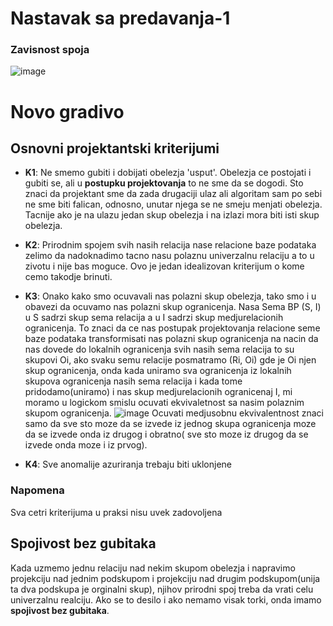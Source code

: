 <!-- Summary snippet

<details>
 <summary> Name of Summary </summary> 
  
Some snippet of text
 
</details>


-->


# Nastavak sa predavanja-1

### Zavisnost spoja

![image](https://user-images.githubusercontent.com/45834270/97297208-f95d7000-1851-11eb-9d8e-5de483c7c83d.png)



# Novo gradivo

## Osnovni projektantski kriterijumi

 - **K1**: Ne smemo gubiti i dobijati obelezja 'usput'. Obelezja ce postojati i gubiti se, ali u **postupku projektovanja** to ne sme da se dogodi. Sto znaci da projektant sme da zada drugaciji ulaz ali algoritam sam po sebi ne sme biti falican, odnosno, unutar njega se ne smeju menjati obelezja. Tacnije ako je na ulazu jedan skup obelezja i na izlazi mora biti isti skup obelezja.
 
 - **K2**: Prirodnim spojem svih nasih relacija nase relacione baze podataka zelimo da nadoknadimo tacno nasu polaznu univerzalnu relaciju a to u zivotu i nije bas moguce. Ovo je jedan idealizovan kriterijum o kome cemo takodje brinuti.
 
 - **K3**: Onako kako smo ocuvavali nas polazni skup obelezja, tako smo i u obavezi da ocuvamo nas polazni skup ogranicenja. Nasa Sema BP (S, I) u S sadrzi skup sema relacija a u I sadrzi skup medjurelacionih ogranicenja. To znaci da ce nas postupak projektovanja relacione seme baze podataka transformisati nas polazni skup ogranicenja na nacin da nas dovede do lokalnih ogranicenja svih nasih sema relacija to su skupovi Oi, ako svaku semu relacije posmatramo (Ri, Oi) gde je Oi njen skup ogranicenja, onda kada uniramo sva ogranicenja iz lokalnih skupova ogranicenja nasih sema relacija i kada tome pridodamo(uniramo) i nas skup medjurelacionih ogranicenaj I, mi moramo u logickom smislu ocuvati ekvivaletnost sa nasim polaznim skupom ogranicenja.
 ![image](https://user-images.githubusercontent.com/45834270/97714732-d2a57080-1ac1-11eb-83d6-2f2bce5d426d.png) 
 Ocuvati medjusobnu ekvivalentnost znaci samo da sve sto moze da se izvede iz jednog skupa ogranicenja moze da se izvede onda iz drugog i obratno( sve sto moze iz drugog da se izvede onda moze i iz prvog).

- **K4**: Sve anomalije azuriranja trebaju biti uklonjene

### Napomena

Sva cetri kriterijuma u praksi nisu uvek zadovoljena

## Spojivost bez gubitaka

Kada uzmemo jednu relaciju nad nekim skupom obelezja i napravimo projekciju nad jednim podskupom i projekciju nad drugim podskupom(unija ta dva podskupa je orginalni skup), njihov prirodni spoj treba da vrati celu univerzalnu realciju. Ako se to desilo i ako nemamo visak torki, onda imamo **spojivost bez gubitaka**.


